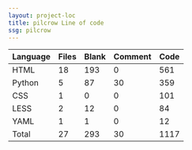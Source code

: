 ```yaml
---
layout: project-loc
title: pilcrow Line of code
ssg: pilcrow
---
```

<div class="table-responsive">
<table class="table">
<thead><tr>
<th>Language</th>
<th>Files</th>
<th>Blank</th>
<th>Comment</th>
<th>Code</th>
</tr></thead><tbody>
<tr><td>HTML</td><td> 18</td><td> 193</td><td> 0</td><td> 561</td></tr>
<tr><td>Python</td><td> 5</td><td> 87</td><td> 30</td><td> 359</td></tr>
<tr><td>CSS</td><td> 1</td><td> 0</td><td> 0</td><td> 101</td></tr>
<tr><td>LESS</td><td> 2</td><td> 12</td><td> 0</td><td> 84</td></tr>
<tr><td>YAML</td><td> 1</td><td> 1</td><td> 0</td><td> 12</td></tr>
<tr><td>Total</td><td>27</td><td>293</td><td>30</td><td>1117</td></tr>
</tbody></table></div>
